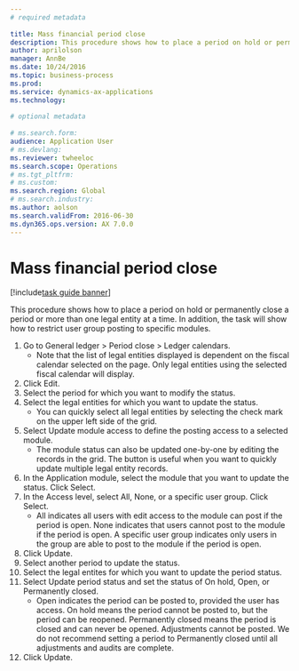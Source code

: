```yaml
--- 
# required metadata 
 
title: Mass financial period close
description: This procedure shows how to place a period on hold or permanently close a period or more than one legal entity at a time. 
author: aprilolson
manager: AnnBe 
ms.date: 10/24/2016
ms.topic: business-process 
ms.prod:  
ms.service: dynamics-ax-applications 
ms.technology:  
 
# optional metadata 
 
# ms.search.form:   
audience: Application User 
# ms.devlang:  
ms.reviewer: twheeloc
ms.search.scope: Operations 
# ms.tgt_pltfrm:  
# ms.custom:  
ms.search.region: Global
# ms.search.industry: 
ms.author: aolson
ms.search.validFrom: 2016-06-30 
ms.dyn365.ops.version: AX 7.0.0 
---
```

# Mass financial period close

[!include[task guide banner](../../includes/task-guide-banner.md)]

This procedure shows how to place a period on hold or permanently close a period or more than one legal entity at a time. In addition, the task will show how to restrict user group posting to specific modules.

1. Go to General ledger > Period close > Ledger calendars.
    * Note that the list of legal entities displayed is dependent on the fiscal calendar selected on the page. Only legal entities using the selected fiscal calendar will display.  
2. Click Edit.
3. Select the period for which you want to modify the status.
4. Select the legal entities for which you want to update the status.
    * You can quickly select all legal entities  by selecting the check mark on the upper left side of the grid.  
5. Select Update module access to define the posting access to a selected module.
    * The module status can also be updated one-by-one by editing the records in the grid. The button is useful when you want to quickly update multiple legal entity records.  
6. In the Application module, select the module that you want to update the status. Click Select.
7. In the Access level, select All, None, or a specific user group. Click Select.
    * All indicates all users with edit access to the module can post if the period is open. None indicates that users cannot post to the module if the period is open. A specific user group indicates only users in the group are able to post to the module if the period is open.  
8. Click Update.
9. Select another period to update the status.
10. Select the legal entites for which you want to update the period status.
11. Select Update period status and set the status of On hold, Open, or Permanently closed.
    * Open indicates the period can be posted to, provided the user has access. On hold means the period cannot be posted to, but the period can be reopened. Permanently closed means the period is closed and can never be opened. Adjustments cannot be posted. We do not recommend setting a period to Permanently closed until all adjustments and audits are complete.  
12. Click Update.

